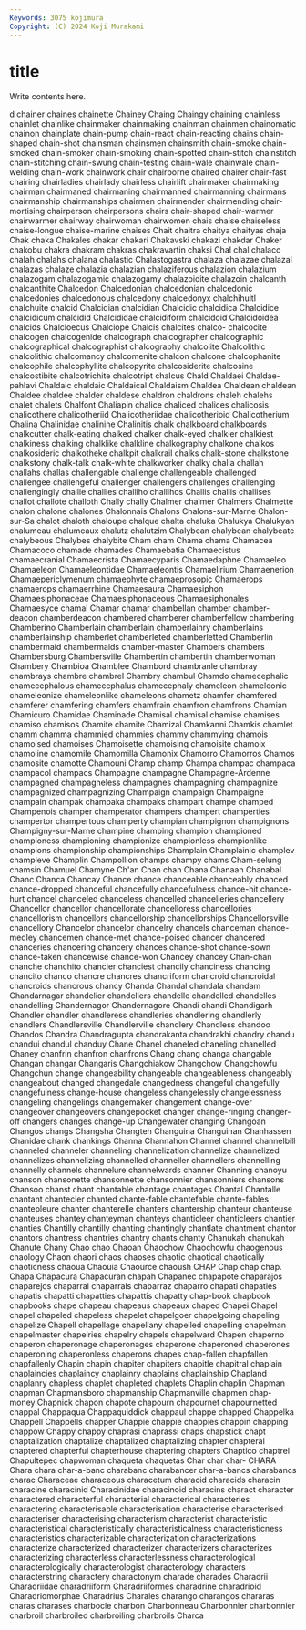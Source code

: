 ```yaml
---
Keywords: 3075 kojimura
Copyright: (C) 2024 Koji Murakami
---
```


# title

Write contents here.



d chainer chaines chainette Chainey Chaing Chaingy chaining chainless chainlet
chainlike chainmaker chainmaking chainman chainmen chainomatic chainon chainplate chain-pump chain-react
chain-reacting chains chain-shaped chain-shot chainsman chainsmen chainsmith chain-smoke chain-smoked chain-smoker
chain-smoking chain-spotted chain-stitch chainstitch chain-stitching chain-swung chain-testing chain-wale chainwale chain-welding
chain-work chainwork chair chairborne chaired chairer chair-fast chairing chairladies chairlady
chairless chairlift chairmaker chairmaking chairman chairmaned chairmaning chairmanned chairmanning chairmans
chairmanship chairmanships chairmen chairmender chairmending chair-mortising chairperson chairpersons chairs chair-shaped
chair-warmer chairwarmer chairway chairwoman chairwomen chais chaise chaiseless chaise-longue chaise-marine
chaises Chait chaitra chaitya chaityas chaja Chak chaka Chakales chakar
chakari Chakavski chakazi chakdar Chaker chakobu chakra chakram chakras chakravartin
chaksi Chal chal chalaco chalah chalahs chalana chalastic Chalastogastra chalaza
chalazae chalazal chalazas chalaze chalazia chalazian chalaziferous chalazion chalazium chalazogam
chalazogamic chalazogamy chalazoidite chalazoin chalcanth chalcanthite Chalcedon Chalcedonian chalcedonian chalcedonic
chalcedonies chalcedonous chalcedony chalcedonyx chalchihuitl chalchuite chalcid Chalcidian chalcidian Chalcidic
chalcidica Chalcidice chalcidicum chalcidid Chalcididae chalcidiform chalcidoid Chalcidoidea chalcids Chalcioecus
Chalciope Chalcis chalcites chalco- chalcocite chalcogen chalcogenide chalcograph chalcographer chalcographic
chalcographical chalcographist chalcography chalcolite Chalcolithic chalcolithic chalcomancy chalcomenite chalcon chalcone
chalcophanite chalcophile chalcophyllite chalcopyrite chalcosiderite chalcosine chalcostibite chalcotrichite chalcotript chalcus
Chald Chaldaei Chaldae-pahlavi Chaldaic chaldaic Chaldaical Chaldaism Chaldea Chaldean chaldean
Chaldee chaldee chalder chaldese chaldron chaldrons chaleh chalehs chalet chalets
Chalfont Chaliapin chalice chaliced chalices chalicosis chalicothere chalicotheriid Chalicotheriidae chalicotherioid
Chalicotherium Chalina Chalinidae chalinine Chalinitis chalk chalkboard chalkboards chalkcutter chalk-eating
chalked chalker chalk-eyed chalkier chalkiest chalkiness chalking chalklike chalkline chalkography
chalkone chalkos chalkosideric chalkotheke chalkpit chalkrail chalks chalk-stone chalkstone chalkstony
chalk-talk chalk-white chalkworker chalky challa challah challahs challas challengable challenge
challengeable challenged challengee challengeful challenger challengers challenges challenging challengingly challie
challies challiho challihos Challis challis challises challot challote challoth Chally
chally Chalmer chalmer Chalmers Chalmette chalon chalone chalones Chalonnais Chalons
Chalons-sur-Marne Chalon-sur-Sa chalot chaloth chaloupe chalque chalta chaluka Chalukya Chalukyan
chalumeau chalumeaux chalutz chalutzim Chalybean chalybean chalybeate chalybeous Chalybes chalybite
Cham cham Chama chama Chamacea Chamacoco chamade chamades Chamaebatia Chamaecistus
chamaecranial Chamaecrista Chamaecyparis Chamaedaphne Chamaeleo Chamaeleon Chamaeleontidae Chamaeleontis Chamaelirium Chamaenerion
Chamaepericlymenum chamaephyte chamaeprosopic Chamaerops chamaerops chamaerrhine Chamaesaura Chamaesiphon Chamaesiphonaceae Chamaesiphonaceous
Chamaesiphonales Chamaesyce chamal Chamar chamar chambellan chamber chamber-deacon chamberdeacon chambered
chamberer chamberfellow chambering Chamberino Chamberlain chamberlain chamberlainry chamberlains chamberlainship chamberlet
chamberleted chamberletted Chamberlin chambermaid chambermaids chamber-master Chambers chambers Chambersburg Chambersville
Chambertin chambertin chamberwoman Chambery Chambioa Chamblee Chambord chambranle chambray chambrays
chambre chambrel Chambry chambul Chamdo chamecephalic chamecephalous chamecephalus chamecephaly chameleon
chameleonic chameleonize chameleonlike chameleons chametz chamfer chamfered chamferer chamfering chamfers
chamfrain chamfron chamfrons Chamian Chamicuro Chamidae Chaminade Chamisal chamisal chamise
chamises chamiso chamisos Chamite chamite Chamizal Chamkanni Chamkis chamlet chamm
chamma chammied chammies chammy chammying chamois chamoised chamoises Chamoisette chamoising
chamoisite chamoix chamoline chamomile Chamomilla Chamonix Chamorro Chamorros Chamos chamosite
chamotte Chamouni Champ champ Champa champac champaca champacol champacs Champagne
champagne Champagne-Ardenne champagned champagneless champagnes champagning champagnize champagnized champagnizing Champaign
champaign Champaigne champain champak champaka champaks champart champe champed Champenois
champer champerator champers champert champerties champertor champertous champerty champian champignon
champignons Champigny-sur-Marne champine champing champion championed championess championing championize championless
championlike champions championship championships Champlain Champlainic champlev champleve Champlin Champollion
champs champy chams Cham-selung chamsin Chamuel Chamyne Ch'an Chan chan
Chana Chanaan Chanabal Chanc Chanca Chancay Chance chance chanceable chanceably
chanced chance-dropped chanceful chancefully chancefulness chance-hit chance-hurt chancel chanceled chanceless
chancelled chancelleries chancellery Chancellor chancellor chancellorate chancelloress chancellories chancellorism chancellors
chancellorship chancellorships Chancellorsville chancellory Chancelor chancelor chancelry chancels chanceman chance-medley
chancemen chance-met chance-poised chancer chancered chanceries chancering chancery chances chance-shot
chance-sown chance-taken chancewise chance-won Chancey chancey Chan-chan chanche chanchito chancier
chanciest chancily chanciness chancing chancito chanco chancre chancres chancriform chancroid
chancroidal chancroids chancrous chancy Chanda Chandal chandala chandam Chandarnagar chandelier
chandeliers chandelle chandelled chandelles chandelling Chandernagor Chandernagore Chandi chandi Chandigarh
Chandler chandler chandleress chandleries chandlering chandlerly chandlers Chandlersville Chandlerville chandlery
Chandless chandoo Chandos Chandra Chandragupta chandrakanta chandrakhi chandry chandu chandui
chandul chanduy Chane Chanel chaneled chaneling chanelled Chaney chanfrin chanfron
chanfrons Chang chang changa changable Changan changar Changaris Changchiakow Changchow
Changchowfu Changchun change changeability changeable changeableness changeably changeabout changed changedale
changedness changeful changefully changefulness change-house changeless changelessly changelessness changeling changelings
changemaker changement change-over changeover changeovers changepocket changer change-ringing changer-off changers
changes change-up Changewater changing Changoan Changos changs Changsha Changteh Changuina
Changuinan Chanhassen Chanidae chank chankings Channa Channahon Channel channel channelbill
channeled channeler channeling channelization channelize channelized channelizes channelizing channelled channeller
channellers channelling channelly channels channelure channelwards channer Channing chanoyu chanson
chansonette chansonnette chansonnier chansonniers chansons Chansoo chanst chant chantable chantage
chantages Chantal Chantalle chantant chantecler chanted chante-fable chantefable chante-fables chantepleure
chanter chanterelle chanters chantership chanteur chanteuse chanteuses chantey chanteyman chanteys
chanticleer chanticleers chantier chanties Chantilly chantilly chanting chantingly chantlate chantment
chantor chantors chantress chantries chantry chants chanty Chanukah chanukah Chanute
Chany Chao chao Chaoan Chaochow Chaochowfu chaogenous chaology Chaon chaori
chaos chaoses chaotic chaotical chaotically chaoticness chaoua Chaouia Chaource chaoush
CHAP Chap chap chap. Chapa Chapacura Chapacuran chapah Chapanec chapapote
chaparajos chaparejos chaparral chaparrals chaparraz chaparro chapati chapaties chapatis chapatti
chapatties chapattis chapatty chap-book chapbook chapbooks chape chapeau chapeaus chapeaux
chaped Chapei Chapel chapel chapeled chapeless chapelet chapelgoer chapelgoing chapeling
chapelize Chapell chapellage chapellany chapelled chapelling chapelman chapelmaster chapelries chapelry
chapels chapelward Chapen chaperno chaperon chaperonage chaperonages chaperone chaperoned chaperones
chaperoning chaperonless chaperons chapes chap-fallen chapfallen chapfallenly Chapin chapin chapiter
chapiters chapitle chapitral chaplain chaplaincies chaplaincy chaplainry chaplains chaplainship Chapland
chaplanry chapless chaplet chapleted chaplets Chaplin chaplin Chapman chapman Chapmansboro
chapmanship Chapmanville chapmen chap-money Chapnick chapon chapote chapourn chapournet chapournetted
chappal Chappaqua Chappaquiddick chappaul chappe chapped Chappelka Chappell Chappells chapper
Chappie chappie chappies chappin chapping chappow Chappy chappy chaprasi chaprassi
chaps chapstick chapt chaptalization chaptalize chaptalized chaptalizing chapter chapteral chaptered
chapterful chapterhouse chaptering chapters Chaptico chaptrel Chapultepec chapwoman chaqueta chaquetas
Char char char- CHARA Chara chara char-a-banc charabanc charabancer char-a-bancs
charabancs charac Characeae characeous characetum characid characids characin characine characinid
Characinidae characinoid characins charact character charactered characterful characterial characterical characteries
charactering characterisable characterisation characterise characterised characteriser characterising characterism characterist characteristic
characteristical characteristically characteristicalness characteristicness characteristics characterizable characterization characterizations characterize characterized
characterizer characterizers characterizes characterizing characterless characterlessness characterological characterologically characterologist characterology
characters characterstring charactery charactonym charade charades Charadrii Charadriidae charadriiform Charadriiformes
charadrine charadrioid Charadriomorphae Charadrius Charales charango charangos chararas charas charases
charbocle charbon Charbonneau Charbonnier charbonnier charbroil charbroiled charbroiling charbroils Charca
